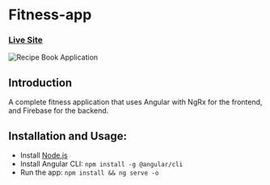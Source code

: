 # Fitness-app

### [Live Site](https://fitness-tracker-6d97e.web.app/)

![Recipe Book Application](https://i.ibb.co/jRN4TbQ/Screenshot-from-2023-02-08-11-42-18.png)

## Introduction
A complete  fitness application that uses Angular with NgRx for the frontend, and Firebase for the backend.

## Installation and Usage:
- Install [Node.js](https://nodejs.org/en/download/)
- Install Angular CLI: `npm install -g @angular/cli`
- Run the app: `npm install && ng serve -o`


